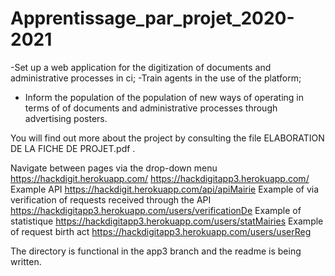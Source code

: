 # Apprentissage_par_projet_2020-2021

-Set up a web application for the digitization of documents and
administrative processes in ci;
-Train agents in the use of the platform;
- Inform the population of the population of new ways of operating in terms of
of documents and administrative processes through advertising posters.

You will find out more about the project by consulting the file ELABORATION DE LA FICHE DE PROJET.pdf .

Navigate between pages via the drop-down menu
https://hackdigit.herokuapp.com/
https://hackdigitapp3.herokuapp.com/
Example API
https://hackdigit.herokuapp.com/api/apiMairie
Example of via verification of requests received through the API
https://hackdigitapp3.herokuapp.com/users/verificationDe
Example of statistique 
https://hackdigitapp3.herokuapp.com/users/statMairies
Example of request birth act
https://hackdigitapp3.herokuapp.com/users/userReg

The directory is functional in the app3 branch and the readme is being written.
